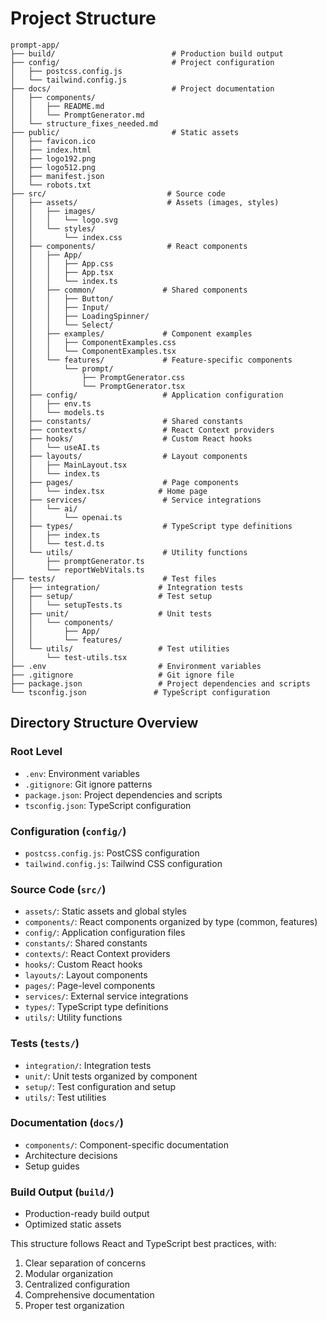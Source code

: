 # Project Structure

```text
prompt-app/
├── build/                          # Production build output
├── config/                         # Project configuration
│   ├── postcss.config.js
│   └── tailwind.config.js
├── docs/                           # Project documentation
│   ├── components/
│   │   ├── README.md
│   │   └── PromptGenerator.md
│   └── structure_fixes_needed.md
├── public/                         # Static assets
│   ├── favicon.ico
│   ├── index.html
│   ├── logo192.png
│   ├── logo512.png
│   ├── manifest.json
│   └── robots.txt
├── src/                           # Source code
│   ├── assets/                    # Assets (images, styles)
│   │   ├── images/
│   │   │   └── logo.svg
│   │   └── styles/
│   │       └── index.css
│   ├── components/                # React components
│   │   ├── App/
│   │   │   ├── App.css
│   │   │   ├── App.tsx
│   │   │   └── index.ts
│   │   ├── common/               # Shared components
│   │   │   ├── Button/
│   │   │   ├── Input/
│   │   │   ├── LoadingSpinner/
│   │   │   └── Select/
│   │   ├── examples/             # Component examples
│   │   │   ├── ComponentExamples.css
│   │   │   └── ComponentExamples.tsx
│   │   └── features/             # Feature-specific components
│   │       └── prompt/
│   │           ├── PromptGenerator.css
│   │           └── PromptGenerator.tsx
│   ├── config/                   # Application configuration
│   │   ├── env.ts
│   │   └── models.ts
│   ├── constants/                # Shared constants
│   ├── contexts/                 # React Context providers
│   ├── hooks/                    # Custom React hooks
│   │   └── useAI.ts
│   ├── layouts/                  # Layout components
│   │   ├── MainLayout.tsx
│   │   └── index.ts
│   ├── pages/                    # Page components
│   │   └── index.tsx            # Home page
│   ├── services/                 # Service integrations
│   │   └── ai/
│   │       └── openai.ts
│   ├── types/                    # TypeScript type definitions
│   │   ├── index.ts
│   │   └── test.d.ts
│   └── utils/                    # Utility functions
│       ├── promptGenerator.ts
│       └── reportWebVitals.ts
├── tests/                        # Test files
│   ├── integration/             # Integration tests
│   ├── setup/                   # Test setup
│   │   └── setupTests.ts
│   ├── unit/                    # Unit tests
│   │   └── components/
│   │       ├── App/
│   │       └── features/
│   └── utils/                   # Test utilities
│       └── test-utils.tsx
├── .env                         # Environment variables
├── .gitignore                   # Git ignore file
├── package.json                 # Project dependencies and scripts
└── tsconfig.json               # TypeScript configuration
```

## Directory Structure Overview

### Root Level

- `.env`: Environment variables
- `.gitignore`: Git ignore patterns
- `package.json`: Project dependencies and scripts
- `tsconfig.json`: TypeScript configuration

### Configuration (`config/`)

- `postcss.config.js`: PostCSS configuration
- `tailwind.config.js`: Tailwind CSS configuration

### Source Code (`src/`)

- `assets/`: Static assets and global styles
- `components/`: React components organized by type (common, features)
- `config/`: Application configuration files
- `constants/`: Shared constants
- `contexts/`: React Context providers
- `hooks/`: Custom React hooks
- `layouts/`: Layout components
- `pages/`: Page-level components
- `services/`: External service integrations
- `types/`: TypeScript type definitions
- `utils/`: Utility functions

### Tests (`tests/`)

- `integration/`: Integration tests
- `unit/`: Unit tests organized by component
- `setup/`: Test configuration and setup
- `utils/`: Test utilities

### Documentation (`docs/`)

- `components/`: Component-specific documentation
- Architecture decisions
- Setup guides

### Build Output (`build/`)

- Production-ready build output
- Optimized static assets

This structure follows React and TypeScript best practices, with:

1. Clear separation of concerns
2. Modular organization
3. Centralized configuration
4. Comprehensive documentation
5. Proper test organization
